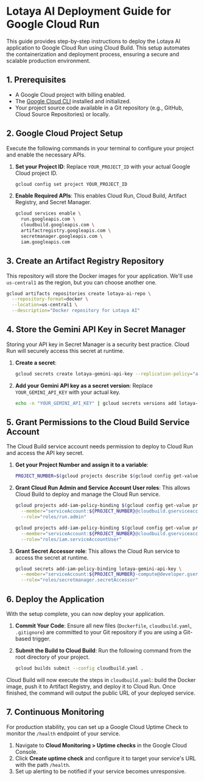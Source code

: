 # Lotaya AI Deployment Guide for Google Cloud Run

This guide provides step-by-step instructions to deploy the Lotaya AI application to Google Cloud Run using Cloud Build. This setup automates the containerization and deployment process, ensuring a secure and scalable production environment.

## 1. Prerequisites

- A Google Cloud project with billing enabled.
- The [Google Cloud CLI](https://cloud.google.com/sdk/docs/install) installed and initialized.
- Your project source code available in a Git repository (e.g., GitHub, Cloud Source Repositories) or locally.

## 2. Google Cloud Project Setup

Execute the following commands in your terminal to configure your project and enable the necessary APIs.

1.  **Set your Project ID**:
    Replace `YOUR_PROJECT_ID` with your actual Google Cloud project ID.
    ```bash
    gcloud config set project YOUR_PROJECT_ID
    ```

2.  **Enable Required APIs**:
    This enables Cloud Run, Cloud Build, Artifact Registry, and Secret Manager.
    ```bash
    gcloud services enable \
      run.googleapis.com \
      cloudbuild.googleapis.com \
      artifactregistry.googleapis.com \
      secretmanager.googleapis.com \
      iam.googleapis.com
    ```

## 3. Create an Artifact Registry Repository

This repository will store the Docker images for your application. We'll use `us-central1` as the region, but you can choose another one.

```bash
gcloud artifacts repositories create lotaya-ai-repo \
  --repository-format=docker \
  --location=us-central1 \
  --description="Docker repository for Lotaya AI"
```

## 4. Store the Gemini API Key in Secret Manager

Storing your API key in Secret Manager is a security best practice. Cloud Run will securely access this secret at runtime.

1.  **Create a secret**:
    ```bash
    gcloud secrets create lotaya-gemini-api-key --replication-policy="automatic"
    ```

2.  **Add your Gemini API key as a secret version**:
    Replace `YOUR_GEMINI_API_KEY` with your actual key.
    ```bash
    echo -n "YOUR_GEMINI_API_KEY" | gcloud secrets versions add lotaya-gemini-api-key --data-file=-
    ```

## 5. Grant Permissions to the Cloud Build Service Account

The Cloud Build service account needs permission to deploy to Cloud Run and access the API key secret.

1.  **Get your Project Number and assign it to a variable**:
    ```bash
    PROJECT_NUMBER=$(gcloud projects describe $(gcloud config get-value project) --format='value(projectNumber)')
    ```

2.  **Grant Cloud Run Admin and Service Account User roles**:
    This allows Cloud Build to deploy and manage the Cloud Run service.
    ```bash
    gcloud projects add-iam-policy-binding $(gcloud config get-value project) \
      --member="serviceAccount:${PROJECT_NUMBER}@cloudbuild.gserviceaccount.com" \
      --role="roles/run.admin"

    gcloud projects add-iam-policy-binding $(gcloud config get-value project) \
      --member="serviceAccount:${PROJECT_NUMBER}@cloudbuild.gserviceaccount.com" \
      --role="roles/iam.serviceAccountUser"
    ```

3.  **Grant Secret Accessor role**:
    This allows the Cloud Run service to access the secret at runtime.
    ```bash
    gcloud secrets add-iam-policy-binding lotaya-gemini-api-key \
      --member="serviceAccount:${PROJECT_NUMBER}-compute@developer.gserviceaccount.com" \
      --role="roles/secretmanager.secretAccessor"
    ```

## 6. Deploy the Application

With the setup complete, you can now deploy your application.

1.  **Commit Your Code**:
    Ensure all new files (`Dockerfile`, `cloudbuild.yaml`, `.gitignore`) are committed to your Git repository if you are using a Git-based trigger.

2.  **Submit the Build to Cloud Build**:
    Run the following command from the root directory of your project.
    ```bash
    gcloud builds submit --config cloudbuild.yaml .
    ```

Cloud Build will now execute the steps in `cloudbuild.yaml`: build the Docker image, push it to Artifact Registry, and deploy it to Cloud Run. Once finished, the command will output the public URL of your deployed service.

## 7. Continuous Monitoring

For production stability, you can set up a Google Cloud Uptime Check to monitor the `/health` endpoint of your service.

1.  Navigate to **Cloud Monitoring > Uptime checks** in the Google Cloud Console.
2.  Click **Create uptime check** and configure it to target your service's URL with the path `/health`.
3.  Set up alerting to be notified if your service becomes unresponsive.
